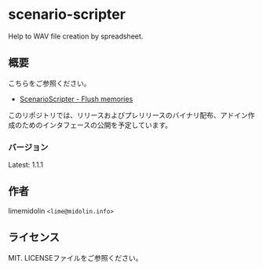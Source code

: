 # scenario-scripter
Help to WAV file creation by spreadsheet.

## 概要
こちらをご参照ください。

* [ScenarioScripter - Flush memories](https://midolin.info//app/scsc/)

このリポジトリでは、リリースおよびプレリリースのバイナリ配布、アドイン作成のためのインタフェースの公開を予定しています。

### バージョン
Latest: 1.1.1

## 作者
limemidolin `<lime@midolin.info>`

## ライセンス
MIT. LICENSEファイルをご参照ください。

